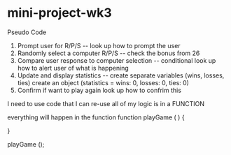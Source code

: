 # mini-project-wk3
Pseudo Code
 1. Prompt user for R/P/S -- look up how to prompt the user
 2. Randomly select a computer R/P/S -- check the bonus from 26
 3. Compare user response to computer selection -- conditional
    look up how to alert user of what is happening
 4. Update and display statistics -- 
    create separate variables (wins, losses, ties)
    create an object (statistics = wins: 0, losses: 0, ties: 0)
 5. Confirm if want to play again
    look up how to confrim this

 I need to use code that I can re-use
    all of my logic is in a FUNCTION

everything will happen in the function
function playGame ( ) {

}

playGame ();